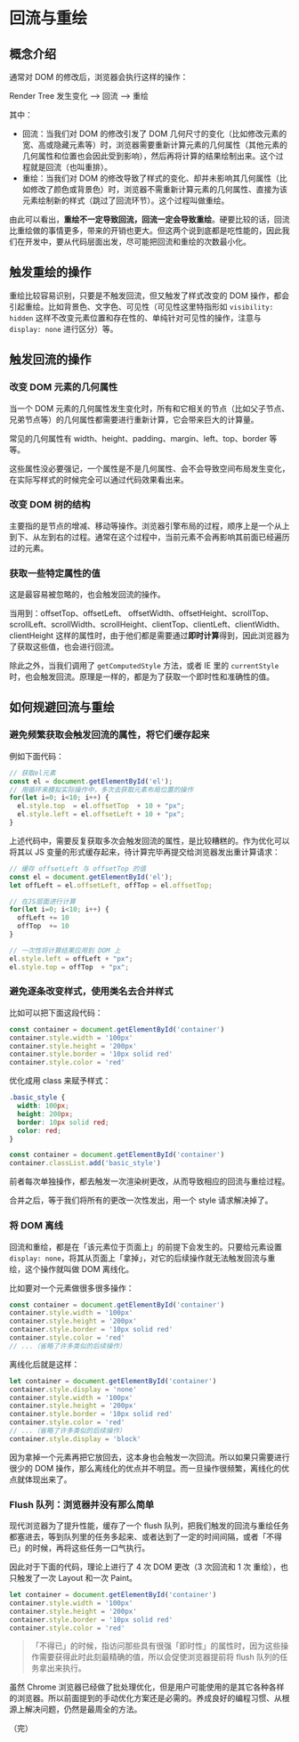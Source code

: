 # 回流与重绘

## 概念介绍

通常对 DOM 的修改后，浏览器会执行这样的操作：

Render Tree 发生变化 ——> 回流 ——> 重绘

其中：

* 回流：当我们对 DOM 的修改引发了 DOM 几何尺寸的变化（比如修改元素的宽、高或隐藏元素等）时，浏览器需要重新计算元素的几何属性（其他元素的几何属性和位置也会因此受到影响），然后再将计算的结果绘制出来。这个过程就是回流（也叫重排）。
* 重绘：当我们对 DOM 的修改导致了样式的变化、却并未影响其几何属性（比如修改了颜色或背景色）时，浏览器不需重新计算元素的几何属性、直接为该元素绘制新的样式（跳过了回流环节）。这个过程叫做重绘。

由此可以看出，**重绘不一定导致回流，回流一定会导致重绘**。硬要比较的话，回流比重绘做的事情更多，带来的开销也更大。但这两个说到底都是吃性能的，因此我们在开发中，要从代码层面出发，尽可能把回流和重绘的次数最小化。

## 触发重绘的操作

重绘比较容易识别，只要是不触发回流，但又触发了样式改变的 DOM 操作，都会引起重绘。比如背景色、文字色、可见性（可见性这里特指形如 `visibility: hidden` 这样不改变元素位置和存在性的、单纯针对可见性的操作，注意与 `display: none` 进行区分）等。

## 触发回流的操作

### 改变 DOM 元素的几何属性

当一个 DOM 元素的几何属性发生变化时，所有和它相关的节点（比如父子节点、兄弟节点等）的几何属性都需要进行重新计算，它会带来巨大的计算量。

常见的几何属性有 width、height、padding、margin、left、top、border 等等。

这些属性没必要强记，一个属性是不是几何属性、会不会导致空间布局发生变化，在实际写样式的时候完全可以通过代码效果看出来。

### 改变 DOM 树的结构

主要指的是节点的增减、移动等操作。浏览器引擎布局的过程，顺序上是一个从上到下、从左到右的过程。通常在这个过程中，当前元素不会再影响其前面已经遍历过的元素。

### 获取一些特定属性的值

这是最容易被忽略的，也会触发回流的操作。

当用到：offsetTop、offsetLeft、 offsetWidth、offsetHeight、scrollTop、scrollLeft、scrollWidth、scrollHeight、clientTop、clientLeft、clientWidth、clientHeight 这样的属性时，由于他们都是需要通过**即时计算**得到，因此浏览器为了获取这些值，也会进行回流。

除此之外，当我们调用了 `getComputedStyle` 方法，或者 IE 里的 `currentStyle` 时，也会触发回流。原理是一样的，都是为了获取一个即时性和准确性的值。

## 如何规避回流与重绘

### 避免频繁获取会触发回流的属性，将它们缓存起来

例如下面代码：

```javascript
// 获取el元素
const el = document.getElementById('el');
// 用循环来模拟实际操作中，多次去获取元素布局位置的操作
for(let i=0; i<10; i++) {
  el.style.top  = el.offsetTop  + 10 + "px";
  el.style.left = el.offsetLeft + 10 + "px";
}
```

上述代码中，需要反复获取多次会触发回流的属性，是比较糟糕的。作为优化可以将其以 JS 变量的形式缓存起来，待计算完毕再提交给浏览器发出重计算请求：

```javascript
// 缓存 offsetLeft 与 offsetTop 的值
const el = document.getElementById('el');
let offLeft = el.offsetLeft, offTop = el.offsetTop;

// 在JS层面进行计算
for(let i=0; i<10; i++) {
  offLeft += 10
  offTop  += 10
}

// 一次性将计算结果应用到 DOM 上
el.style.left = offLeft + "px";
el.style.top = offTop  + "px";
```

### 避免逐条改变样式，使用类名去合并样式

比如可以把下面这段代码：

```javascript
const container = document.getElementById('container')
container.style.width = '100px'
container.style.height = '200px'
container.style.border = '10px solid red'
container.style.color = 'red'
```

优化成用 class 来赋予样式：

```css
.basic_style {
  width: 100px;
  height: 200px;
  border: 10px solid red;
  color: red;
}
```

```javascript
const container = document.getElementById('container')
container.classList.add('basic_style')
```

前者每次单独操作，都去触发一次渲染树更改，从而导致相应的回流与重绘过程。

合并之后，等于我们将所有的更改一次性发出，用一个 style 请求解决掉了。

### 将 DOM 离线

回流和重绘，都是在「该元素位于页面上」的前提下会发生的。只要给元素设置 `display: none`，将其从页面上「拿掉」，对它的后续操作就无法触发回流与重绘，这个操作就叫做 DOM 离线化。

比如要对一个元素做很多很多操作：

```javascript
const container = document.getElementById('container')
container.style.width = '100px'
container.style.height = '200px'
container.style.border = '10px solid red'
container.style.color = 'red'
// ...（省略了许多类似的后续操作）
```

离线化后就是这样：

```javascript
let container = document.getElementById('container')
container.style.display = 'none'
container.style.width = '100px'
container.style.height = '200px'
container.style.border = '10px solid red'
container.style.color = 'red'
// ...（省略了许多类似的后续操作）
container.style.display = 'block'

```

因为拿掉一个元素再把它放回去，这本身也会触发一次回流。所以如果只需要进行很少的 DOM 操作，那么离线化的优点并不明显。而一旦操作很频繁，离线化的优点就体现出来了。

### Flush 队列：浏览器并没有那么简单

现代浏览器为了提升性能，缓存了一个 flush 队列，把我们触发的回流与重绘任务都塞进去，等到队列里的任务多起来、或者达到了一定的时间间隔，或者「不得已」的时候，再将这些任务一口气执行。

因此对于下面的代码，理论上进行了 4 次 DOM 更改（3 次回流和 1 次 重绘），也只触发了一次 Layout 和一次 Paint。

```javascript
let container = document.getElementById('container')
container.style.width = '100px'
container.style.height = '200px'
container.style.border = '10px solid red'
container.style.color = 'red'
```

> 「不得已」的时候，指访问那些具有很强「即时性」的属性时，因为这些操作需要获得此时此刻最精确的值，所以会促使浏览器提前将 flush 队列的任务拿出来执行。

虽然 Chrome 浏览器已经做了批处理优化，但是用户可能使用的是其它各种各样的浏览器。所以前面提到的手动优化方案还是必需的。养成良好的编程习惯、从根源上解决问题，仍然是最周全的方法。

（完）
